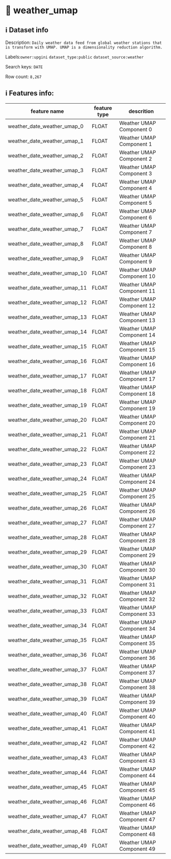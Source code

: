 # 📖 weather_umap 
## ℹ️ Dataset info 
Description: `Daily weather data feed from global weather stations that is transform with UMAP. UMAP is a dimensionality reduction algorithm.` 

Labels:`owner:upgini` `dataset_type:public` `dataset_source:weather` 

Search keys: `DATE`

Row count: `8,267`

## ℹ️ Features info:
|feature name|feature type|descrition|
|---|---|---|
|weather_date_weather_umap_0|FLOAT|Weather UMAP Component 0|
|weather_date_weather_umap_1|FLOAT|Weather UMAP Component 1|
|weather_date_weather_umap_2|FLOAT|Weather UMAP Component 2|
|weather_date_weather_umap_3|FLOAT|Weather UMAP Component 3|
|weather_date_weather_umap_4|FLOAT|Weather UMAP Component 4|
|weather_date_weather_umap_5|FLOAT|Weather UMAP Component 5|
|weather_date_weather_umap_6|FLOAT|Weather UMAP Component 6|
|weather_date_weather_umap_7|FLOAT|Weather UMAP Component 7|
|weather_date_weather_umap_8|FLOAT|Weather UMAP Component 8|
|weather_date_weather_umap_9|FLOAT|Weather UMAP Component 9|
|weather_date_weather_umap_10|FLOAT|Weather UMAP Component 10|
|weather_date_weather_umap_11|FLOAT|Weather UMAP Component 11|
|weather_date_weather_umap_12|FLOAT|Weather UMAP Component 12|
|weather_date_weather_umap_13|FLOAT|Weather UMAP Component 13|
|weather_date_weather_umap_14|FLOAT|Weather UMAP Component 14|
|weather_date_weather_umap_15|FLOAT|Weather UMAP Component 15|
|weather_date_weather_umap_16|FLOAT|Weather UMAP Component 16|
|weather_date_weather_umap_17|FLOAT|Weather UMAP Component 17|
|weather_date_weather_umap_18|FLOAT|Weather UMAP Component 18|
|weather_date_weather_umap_19|FLOAT|Weather UMAP Component 19|
|weather_date_weather_umap_20|FLOAT|Weather UMAP Component 20|
|weather_date_weather_umap_21|FLOAT|Weather UMAP Component 21|
|weather_date_weather_umap_22|FLOAT|Weather UMAP Component 22|
|weather_date_weather_umap_23|FLOAT|Weather UMAP Component 23|
|weather_date_weather_umap_24|FLOAT|Weather UMAP Component 24|
|weather_date_weather_umap_25|FLOAT|Weather UMAP Component 25|
|weather_date_weather_umap_26|FLOAT|Weather UMAP Component 26|
|weather_date_weather_umap_27|FLOAT|Weather UMAP Component 27|
|weather_date_weather_umap_28|FLOAT|Weather UMAP Component 28|
|weather_date_weather_umap_29|FLOAT|Weather UMAP Component 29|
|weather_date_weather_umap_30|FLOAT|Weather UMAP Component 30|
|weather_date_weather_umap_31|FLOAT|Weather UMAP Component 31|
|weather_date_weather_umap_32|FLOAT|Weather UMAP Component 32|
|weather_date_weather_umap_33|FLOAT|Weather UMAP Component 33|
|weather_date_weather_umap_34|FLOAT|Weather UMAP Component 34|
|weather_date_weather_umap_35|FLOAT|Weather UMAP Component 35|
|weather_date_weather_umap_36|FLOAT|Weather UMAP Component 36|
|weather_date_weather_umap_37|FLOAT|Weather UMAP Component 37|
|weather_date_weather_umap_38|FLOAT|Weather UMAP Component 38|
|weather_date_weather_umap_39|FLOAT|Weather UMAP Component 39|
|weather_date_weather_umap_40|FLOAT|Weather UMAP Component 40|
|weather_date_weather_umap_41|FLOAT|Weather UMAP Component 41|
|weather_date_weather_umap_42|FLOAT|Weather UMAP Component 42|
|weather_date_weather_umap_43|FLOAT|Weather UMAP Component 43|
|weather_date_weather_umap_44|FLOAT|Weather UMAP Component 44|
|weather_date_weather_umap_45|FLOAT|Weather UMAP Component 45|
|weather_date_weather_umap_46|FLOAT|Weather UMAP Component 46|
|weather_date_weather_umap_47|FLOAT|Weather UMAP Component 47|
|weather_date_weather_umap_48|FLOAT|Weather UMAP Component 48|
|weather_date_weather_umap_49|FLOAT|Weather UMAP Component 49|
